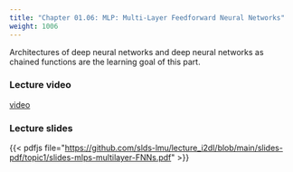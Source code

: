 ```yaml
---
title: "Chapter 01.06: MLP: Multi-Layer Feedforward Neural Networks"
weight: 1006
---
```

Architectures of deep neural networks and deep neural networks as chained functions are the learning goal of this part.
<!--more-->

### Lecture video

[video](https://drive.google.com/file/d/1cK5Iu-NSUQkSUPq6x4wnbr7jwuQ32rbZ/view?usp=sharing)

### Lecture slides

{{< pdfjs file="https://github.com/slds-lmu/lecture_i2dl/blob/main/slides-pdf/topic1/slides-mlps-multilayer-FNNs.pdf" >}}

